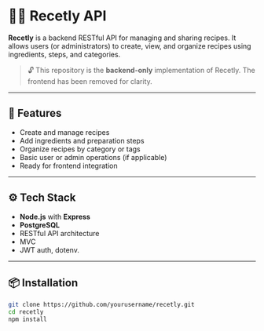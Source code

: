 # 🧑‍🍳 Recetly API

**Recetly** is a backend RESTful API for managing and sharing recipes. It allows users (or administrators) to create, view, and organize recipes using ingredients, steps, and categories.

> 🔓 This repository is the **backend-only** implementation of Recetly. The frontend has been removed for clarity.

---

## 🚀 Features

- Create and manage recipes
- Add ingredients and preparation steps
- Organize recipes by category or tags
- Basic user or admin operations (if applicable)
- Ready for frontend integration

---

## ⚙️ Tech Stack

- **Node.js** with **Express**
- **PostgreSQL** 
- RESTful API architecture
- MVC
- JWT auth, dotenv.

---

## 📦 Installation

```bash
git clone https://github.com/yourusername/recetly.git
cd recetly
npm install
